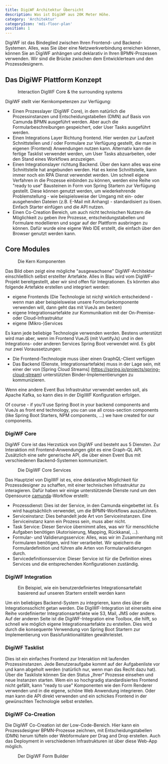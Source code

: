 ```yaml
---
title: DigiWF Architektur Übersicht
description: Was ist DigiWF aus 20K Meter Höhe.
category: 'Architektur'
categoryIcon: 'mdi-floor-plan'
position: 1
---
```


DigiWF ist das Bindeglied zwischen Ihren Frontend- und Backend-Systemen. Alles, was Sie über eine Netzwerkverbindung erreichen können, können Sie an DigiWF anhängen und deklarativ in Ihren BPMN-Prozessen verwenden. Wir sind die Brücke zwischen dem Entwicklerteam und den Prozessdesignern.

## Das DigiWF Plattform Konzept
<figure>
<v-img alt="The concept behind DigiWF. In the middle are your business processes, that can talk to your backend or 
the cloud via integration artifacts." contain max-width="960" 
src="images/resources/documentation/architecture/digiwf_concept_process_and_integrationplatform.png" 
lazy-src="images/resources/documentation/architecture/preview_digiwf_concept_process_and_integrationplatform.png" ></v-img>
<figcaption>Interaction DigWF Core & the surrounding systems</figcaption>
</figure>

DigiWF stellt vier Kernkompetenzen zur Verfügung:

- Einen Prozesslayer (DigiWF Core), in dem natürlich die Prozessinstanzen und Entscheidungstabellen (DMN) auf Basis von Camunda BPMN ausgeführt werden. Aber auch die Formularbeschreibungen gespeichert, oder User Tasks ausgeführt werden.
- Einen Integrations Layer Richtung frontend. Hier werden zur Laufzeit Schnittstellen und / oder Formulare zur Verfügung gestellt, die man in eigenen (Frontend) Anwendungen nutzen kann. Alternativ kann die fertige Tasklist verwendet werden, um User Tasks abzuarbeiten, oder den Stand eines Workflows anzuzeigen.
-  Einen Integrationslayer richtung Backend. Über den kann alles was eine Schnittstelle hat angebunden werden. Hat es keine Schnittstelle, kann immer noch ein RPA Dienst verwendet werden. Um schnell eigene Verfahren in die Prozesse einbinden zu können, werden eine Reihe von "ready to use" Bausteinen in Form von Spring Startern zur Verfügung gestellt. Diese können genutzt werden, um wiederkehrende Problemstellung - wie beispielsweise der Umgang mit ein- oder ausgehenden Dateien (z.B. E-Mail mit Anhang) - standardisiert zu lösen. Einfach Starter einfügen und die API nutzen.
-  Einen Co-Creation Bereich, um auch nicht technischen Nutzern die Möglichkeit zu geben ihre Prozesse, entscheidungstabellen und Formulare modellieren und sogar auf der Plattform ausbringen zu können. Dafür wurde eine eigene Web IDE erstellt, die einfach über den Browser genutzt werden kann.

## Core Modules
<figure>
<v-img alt="Das Konzept hinter DigiWF wird dargestellt. In der Mitte ist DigiWF Core (der Prozess Layer) dargestellt.
Nach oben haben wir eine Integration Richtung GUI, nach unten eine Integration in die Verfahrenslandschaft. Rechts 
ist als Build Komponente das Co-Creation dargestellt." contain 
max-width="960" 
src="images/resources/documentation/architecture/digiwf_how_to_integrate_your_app.
png" 
lazy-src="images/resources/documentation/architecture/preview_digiwf_how_to_integrate_your_app.png" ></v-img>
<figcaption>Die Kern Komponenten</figcaption>
</figure>

Das Bild oben zeigt eine mögliche "ausgewachsene" DigiWF-Architektur einschließlich selbst erstellter Artefakte. Alles in
Blau wird vom DigiWF-Projekt bereitgestellt, aber wir sind offen für Integrationen. Es könnten also folgende Artefakte 
erstellen und integriert werden:

- eigene Frontends (Die Technologie ist nichjt wirklich entscheidend - wenn man aber beispielsweise unsere 
  Formurlarkomponente verwenden will, dann geht das mit VueJs am besten)
- eigene Integrationsartefakte zur Kommunikation mit der On-Premise- oder Cloud-Infrastruktur
- eigene (Mikro-)Services

Es kann jede beliebige Technologie verwenden werden. Bestens unterstützt wird man aber, wenn im Frontend VueJS (mit 
VuetifyJs) und in den Integrations- oder anderen Services Spring Boot verwendet wird. Es gibt nur zwei Voraussetzungen:

- Die Frontend-Technologie muss über einen GraphQL-Client verfügen
- Das Backend (Dienste, Integrationsartefakte) muss in der Lage sein, mit einer der von [Spring Cloud Streams]
  (https://spring.io/projects/spring-cloud-stream) unterstützten Binder-Implementierungen zu kommunizieren.

<v-alert color="yellow darken-1" border="left" elevation="2" colored-border icon="mdi-robot-confused">
Wenn eine andere Event Bus Infrastruktur verwendet werden soll, als Apache Kafka, so kann dies in der DigiWF 
Konfiguration erfolgen.
</v-alert>

Of course - if you'll use Spring Boot in your backend components and VueJs as front end technology, you can use all cross-section components (like Spring Boot Starters, NPM components, ...) we have created for our components.

### DigiWF Core
DigiWF Core ist das Herzstück von DigiWF und besteht aus 5 Diensten. Zur Interaktion mit Frontend-Anwendungen gibt 
es eine Graph-QL API. Zusätzlich eine sehr generische API, die über einen Event Bus mit verschiedenen 
Backend-Systemen kommuniziert.

<figure>
<v-img alt="Die fünf Services in Digiwf Core: Service Definition, Form + Validation, Task, Service Instance and 
Process Engine" contain max-width="960" 
src="images/resources/documentation/architecture/digiwf_core_services.png" 
lazy-src="images/resources/documentation/architecture/preview_digiwf_core_services.png" ></v-img>
<figcaption>Die DigiWF Core Services</figcaption>
</figure>

Das Hauptziel von DigiWF ist es, eine deklarative Möglichkeit für Prozessdesigner zu schaffen, mit einer technischen Infrastruktur zu interagieren. Dafür haben wir einige unterstützende Dienste rund um den Opensource [camunda](https://camunda.com/)-Workflow erstellt:

- Prozessdienst: Dies ist der Service, in den Camunda eingebettet ist. Es wird hauptsächlich verwendet, um die 
  BPMN-Workflows auszuführen.
- Serviceinstanz: Dies behandelt jede Art von Serviceinstanzen. Eine Serviceinstanz kann ein Prozess sein, muss aber 
  nicht.
- Task Service: Dieser Service übernimmt alles, was wir für menschliche Aufgaben benötigen (Autorisierung, Mapping, Rückkanal, ...).
- Formular- und Validierungsservice: Alles, was wir im Zusammenhang mit Formularen benötigen, wird hier verarbeitet. 
  Wir speichern die Formulardefinition und führen alle Arten von Formularvalidierungen durch.
- Servicedefinitionsservice: Dieser Service ist für die Definition eines Services und die entsprechenden 
  Konfigurationen 
  zuständig.
   
### DigiWF Integration
<figure>
<v-img alt="Das DigiWF-Konzept, wie man eigene Integrationsartefakte basierend auf verschiedenen Spring Boot 
Startern wie zum Beispiel Mail- oder S3-Dateidienst." contain
max-width="960"
src="images/resources/documentation/architecture/digiwf_how_to_build_your_own_service.
png"
lazy-src="images/resources/documentation/architecture/preview_digiwf_how_to_build_your_own_service.png" ></v-img>
<figcaption>Ein Beispiel, wie ein benutzerdefiniertes Integrationsartefakt basierend auf unseren Startern 
erstellt werden kann</figcaption>
</figure>

Um ein beliebiges Backend-System zu integrieren, kann dies über die Integrationsschicht getan werden. Die 
DigiWF-Integration ist einerseits eine Reihe vordefinierter Integrationsartefakte wie S3, Mail, JMS oder andere. Auf der anderen Seite ist die DigiWF-Integration eine Toolbox, die hilft, so schnell wie möglich eigene Integrationsartefakte zu erstellen. Dies wird durch die konsequente Verwendung von Spring Boot Startern zur Implementierung von Basisfunktionalitäten gewährleistet.

### DigiWF Tasklist
Dies ist ein einfaches Frontend zur Interaktion mit laufenden Prozessinstanzen. Jede Benutzeraufgabe kommt auf der 
Aufgabenliste vor und kann abgeholt werden (natürlich nur, wenn man das Recht dazu hat). Über die Taskliste können 
Sie den Status „Ihrer“ Prozesse einsehen und neue Instanzen starten. Wem ein so hochgradig standardisiertes Frontend 
nicht gefällt, kann "ready to use" Komponenten wie den Form Renderer verwenden und in die eigene, schöne Web Anwendung 
integrieren. 
Oder man kann die API direkt verwenden und ein schickes Frontend in der gewünschten Technologie selbst erstellen.  

### DigiWF Co-Creation
Die DigiWF Co-Creation ist der Low-Code-Bereich. Hier kann ein Prozessdesigner BPMN-Prozesse zeichnen, 
mit Entscheidungstabellen (DMN) herum tüfteln oder Webformulare per Drag and Drop erstellen. Auch das Deployment in 
verschiedenen Infrastrukturen ist über diese Web-App möglich.
<figure>
<v-img contain max-width="960" alt="Ein Bild des Drag & Drop Form Builders aus dem Co-Creation Bereich."  
src="images/resources/documentation/architecture/form_builder.png" 
lazy-src="images/resources/documentation/architecture/preview_form_builder.png" ></v-img>
<figcaption>Der DigiWF Form Builder</figcaption>
</figure>

[comment]: <> (<v-alert color="yellow darken-1" border="left" elevation="2" colored-border icon="mdi-robot-confused">)

[comment]: <> (This is a hint field!)

[comment]: <> (</v-alert>)

[comment]: <> (<v-alert color="red darken-1" border="left" elevation="2" colored-border icon="mdi-robot-angry">)

[comment]: <> (This is a warn field!)

[comment]: <> (</v-alert>)

[comment]: <> (<v-alert color="grey lighten-1" border="left" elevation="2" colored-border icon="mdi-robot-happy">)

[comment]: <> (This is a neutral field!)

[comment]: <> (</v-alert>)

